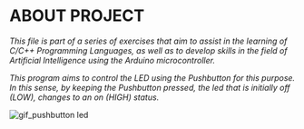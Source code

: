 # ABOUT PROJECT

*This file is part of a series of exercises that aim to assist in the learning of C/C++ Programming Languages, as well as to develop skills in the field of Artificial Intelligence using the Arduino microcontroller.*

*This program aims to control the LED using the Pushbutton for this purpose. In this sense, by keeping the Pushbutton pressed, the led that is initially off (LOW), changes to an on (HIGH) status.*

![gif_pushbutton led](https://user-images.githubusercontent.com/97117365/194667179-463848f5-682f-4bc1-99de-de29b37d3e8b.gif)
